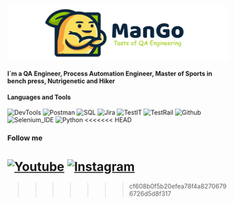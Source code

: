 [![Header](https://github.com/man-go-man/man-go-man/blob/main/Assets/header.png)](https://www.youtube.com/@man-go-man)

#### I`m a QA Engineer, Process Automation Engineer, Master of Sports in bench press, Nutrigenetic and Hiker

#### Languages and Tools
![DevTools](https://img.shields.io/badge/-devtools-090909?style=for-the-badge&logo=devtools&logoColor=006500)
![Postman](https://img.shields.io/badge/-Postman-090909?style=for-the-badge&logo=Postman&logoColor=)
![SQL](https://img.shields.io/badge/-SQL-090909?style=for-the-badge&logo=mysql&logoColor=)
![Jira](https://img.shields.io/badge/-Jira-090909?style=for-the-badge&logo=Jira&logoColor=006488)
![TestIT](https://img.shields.io/badge/-testit-090909?style=for-the-badge&logo=testit&logocolor=006488)
![TestRail](https://img.shields.io/badge/-testrail-090909?style=for-the-badge&logo=testrail&logocolor=)
![Github](https://img.shields.io/badge/-github-090909?style=for-the-badge&logo=github&logocolor=)
![Selenium_IDE](https://img.shields.io/badge/-selenium_IDE-090909?style=for-the-badge&logo=selenium&logocolor=006488)
![Python](https://img.shields.io/badge/-python-090909?style=for-the-badge&logo=python)
<<<<<<< HEAD

### Follow me
[![Youtube](https://img.shields.io/badge/-youtube-090909?style=for-the-badge&logo=youtube&logoColor=FF0000)](https://www.youtube.com/@man-go-man)
[![Instagram](https://img.shields.io/badge/-Instagram-090909?style=for-the-badge&logo=Instagram&logoColor=b4068E)](https://instagram.com/man.go.man)
=======
>>>>>>> cf608b0f5b20efea78f4a82706796726d5d8f317
